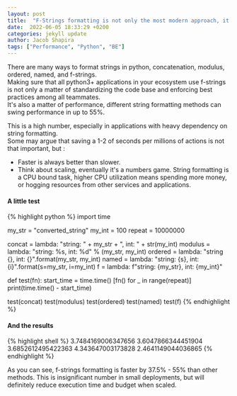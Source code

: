 ```yaml
---
layout: post
title:  "F-Strings formatting is not only the most modern approach, it's also the most performant"
date:  2022-06-05 18:33:29 +0200
categories: jekyll update
author: Jacob Shapira
tags: ["Performance", "Python", "BE"]
---
```


There are many ways to format strings in python, concatenation, modulus, ordered, named, and f-strings.   
Making sure that all python3+ applications in your ecosystem use f-strings is not only
a matter of standardizing the code base and enforcing best practices among all teammates.  
It's also a matter of performance, different string formatting methods can swing performance in up to 55%. 

This is a high number, especially in applications with heavy dependency on string formatting.  
Some may argue that saving a 1-2 of seconds per millions of actions is not that important,
but :
* Faster is always better than slower.
* Think about scaling, eventually it's a numbers game. String formatting is a CPU bound task,
higher CPU utilization means spending more money, or hogging resources from other services and applications.

#### A little test
{% highlight python %}
import time

my_str = "converted_string"
my_int = 100
repeat = 10000000

concat = lambda: "string: " + my_str + ", int: " + str(my_int)
modulus = lambda: "string: %s, int: %d" % (my_str, my_int)
ordered = lambda: "string {}, int: {}".format(my_str, my_int)
named = lambda: "string: {s}, int: {i}".format(s=my_str, i=my_int)
f = lambda: f"string: {my_str}, int: {my_int}"

def test(fn):
    start_time = time.time()
    [fn() for _ in range(repeat)]
    print(time.time() - start_time)


test(concat)
test(modulus)
test(ordered)
test(named)
test(f)
{% endhighlight %}

#### And the results
{% highlight shell %}
3.7484169006347656
3.6047866344451904
3.6852612495422363
4.343647003173828
2.4641149044036865
{% endhighlight %}

As you can see, f-strings formatting is faster by 37.5% - 55% than other methods.
This is insignificant number in small deployments, but will definitely reduce execution time and budget when scaled.
